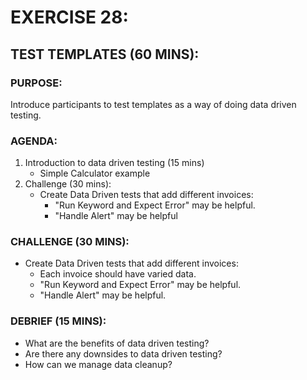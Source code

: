 # EXERCISE 28:
## TEST TEMPLATES (60 MINS):
### PURPOSE:
Introduce participants to test templates as a way of doing data driven testing.

### AGENDA:
1. Introduction to data driven testing (15 mins)
   - Simple Calculator example
2. Challenge (30 mins):
   - Create Data Driven tests that add different invoices:
     - "Run Keyword and Expect Error" may be helpful.
     - "Handle Alert" may be helpful

### CHALLENGE (30 MINS):
- Create Data Driven tests that add different invoices:
  - Each invoice should have varied data.
  - "Run Keyword and Expect Error" may be helpful.
  - "Handle Alert" may be helpful.

### DEBRIEF (15 MINS):
- What are the benefits of data driven testing?
- Are there any downsides to data driven testing?
- How can we manage data cleanup?
